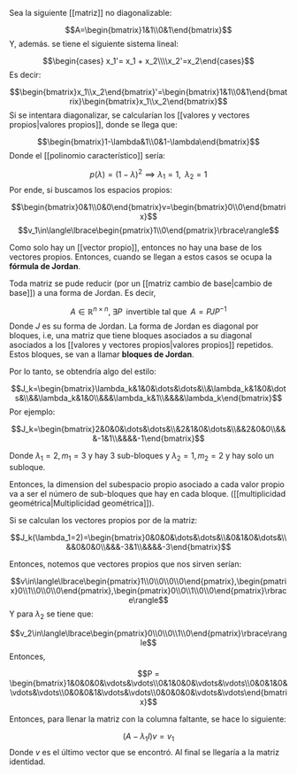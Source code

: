 
Sea la siguiente [[matriz]] no diagonalizable: 

$$A=\begin{bmatrix}1&1\\0&1\end{bmatrix}$$ 
Y, además. se tiene el siguiente sistema lineal: 

$$\begin{cases}
x_1'= x_1 + x_2\\\\x_2'=x_2\end{cases}$$ 
Es decir: 

$$\begin{bmatrix}x_1\\x_2\end{bmatrix}'=\begin{bmatrix}1&1\\0&1\end{bmatrix}\begin{bmatrix}x_1\\x_2\end{bmatrix}$$ 
Si se intentara diagonalizar, se calcularían los [[valores y vectores propios|valores propios]], donde se llega que: 

$$\begin{bmatrix}1-\lambda&1\\0&1-\lambda\end{bmatrix}$$ 
Donde el [[polinomio característico]] sería: 

$$p(\lambda) = (1-\lambda)^2\implies\lambda_1=1,\;\;\lambda_2=1$$ 
Por ende, si buscamos los espacios propios: 

$$\begin{bmatrix}0&1\\0&0\end{bmatrix}v=\begin{bmatrix}0\\0\end{bmatrix}$$
$$v_1\in\langle\lbrace\begin{pmatrix}1\\0\end{pmatrix}\rbrace\rangle$$ 

Como solo hay un [[vector propio]], entonces no hay una base de los vectores propios. Entonces, cuando se llegan a estos casos se ocupa la **fórmula de Jordan**. 

Toda matriz se pude reducir (por un [[matriz cambio de base|cambio de base]]) a una forma de Jordan. Es decir, 

$$A\in\mathbb{R}^{n\times n},\;\exists P\;\;\text{invertible tal que}\;\; A=PJP^{-1}$$ 
Donde $J$ es su forma de Jordan. La forma de Jordan es diagonal por bloques, i.e, una matriz que tiene bloques asociados a su diagonal asociados a los [[valores y vectores propios|valores propios]] repetidos. Estos bloques, se van a llamar **bloques de Jordan**. 

Por lo tanto, se obtendría algo del estilo: 

$$J_k=\begin{bmatrix}\lambda_k&1&0&\dots&\dots&\\&\lambda_k&1&0&\dots&\\&&\lambda_k&1&0\\&&&\lambda_k&1\\&&&&\lambda_k\end{bmatrix}$$ 
Por ejemplo: 

$$J_k=\begin{bmatrix}2&0&0&\dots&\dots&\\&2&1&0&\dots&\\&&2&0&0\\&&&-1&1\\&&&&-1\end{bmatrix}$$

Donde $\lambda_1 = 2, m_1=3$ y hay 3 sub-bloques y $\lambda_2=1,m_2=2$ y hay solo un subloque. 

Entonces, la dimension del subespacio propio asociado a cada valor propio va a ser el número de sub-bloques que hay en cada bloque. ([[multiplicidad geométrica|Multiplicidad geométrica]]). 

Si se calculan los vectores propios por de la matriz: 

$$J_k(\lambda_1=2)=\begin{bmatrix}0&0&0&\dots&\dots&\\&0&1&0&\dots&\\&&0&0&0\\&&&-3&1\\&&&&-3\end{bmatrix}$$

Entonces, notemos que vectores propios que nos sirven serían: 

$$v\in\langle\lbrace\begin{pmatrix}1\\0\\0\\0\\0\end{pmatrix},\begin{pmatrix}0\\1\\0\\0\\0\end{pmatrix},\begin{pmatrix}0\\0\\1\\0\\0\end{pmatrix}\rbrace\rangle$$ 
Y para $\lambda_2$ se tiene que: 

$$v_2\in\langle\lbrace\begin{pmatrix}0\\0\\0\\1\\0\end{pmatrix}\rbrace\rangle$$ 
Entonces, 

$$P = \begin{bmatrix}1&0&0&0&\vdots&\vdots\\0&1&0&0&\vdots&\vdots\\0&0&1&0&\vdots&\vdots\\0&0&0&1&\vdots&\vdots\\0&0&0&0&\vdots&\vdots\end{bmatrix}$$ 

Entonces, para llenar la matriz con la columna faltante, se hace lo siguiente: 

$$(A-\lambda_1 I)v = v_1$$ 
Donde $v$ es el último vector que se encontró. Al final se llegaría a la matriz identidad.

